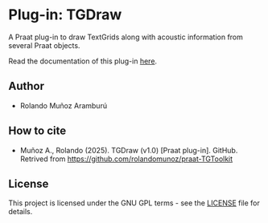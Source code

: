 # Plug-in: TGDraw

A Praat plug-in to draw TextGrids along with acoustic information from several Praat objects.

Read the documentation of this plug-in [here](https://praat-textgrid-picmaker.readthedocs.io/en/latest/).

## Author

- Rolando Muñoz Aramburú

## How to cite

 - Muñoz A., Rolando (2025). TGDraw (v1.0) [Praat plug-in]. GitHub. Retrived from https://github.com/rolandomunoz/praat-TGToolkit

## License

This project is licensed under the GNU GPL terms - see the [LICENSE](https://github.com/rolandomunoz/plugin_draw_textgrid/blob/master/LICENSE)
 file for details.
